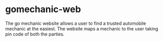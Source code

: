 # gomechanic-web
The go mechanic website allows a user to find a trusted automobile mechanic at the easiest. The website maps a mechanic to the user taking pin code of both the parties. 
